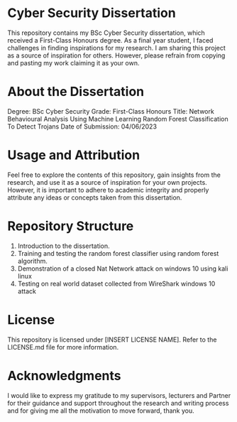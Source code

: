 # Cyber Security Dissertation

This repository contains my BSc Cyber Security dissertation, which received a First-Class Honours degree. As a final year student, I faced challenges in finding inspirations for my research. I am sharing this project as a source of inspiration for others. However, please refrain from copying and pasting my work claiming it as your own.

# About the Dissertation
Degree: BSc Cyber Security
Grade: First-Class Honours
Title: Network Behavioural Analysis Using Machine Learning Random Forest Classification To Detect Trojans
Date of Submission: 04/06/2023

# Usage and Attribution
Feel free to explore the contents of this repository, gain insights from the research, and use it as a source of inspiration for your own projects. However, it is important to adhere to academic integrity and properly attribute any ideas or concepts taken from this dissertation.

# Repository Structure
1) Introduction to the dissertation.
2) Training and testing the random forest classifier using random forest algorithm.
3) Demonstration of a closed Nat Network attack on windows 10 using kali linux
4) Testing on real world dataset collected from WireShark windows 10 attack

# License
This repository is licensed under [INSERT LICENSE NAME]. Refer to the LICENSE.md file for more information.

# Acknowledgments
I would like to express my gratitude to my supervisors, lecturers and Partner for their guidance and support throughout the research and writing process and for giving me all the motivation to move forward, thank you.

